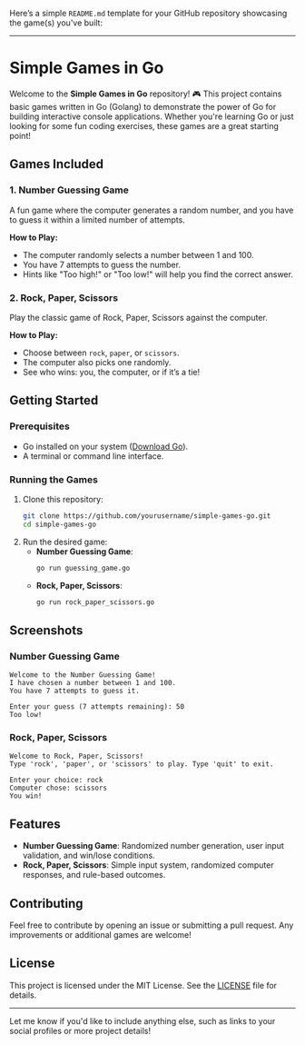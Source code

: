 Here’s a simple `README.md` template for your GitHub repository showcasing the game(s) you've built:

---

# Simple Games in Go

Welcome to the **Simple Games in Go** repository! 🎮 This project contains basic games written in Go (Golang) to demonstrate the power of Go for building interactive console applications. Whether you're learning Go or just looking for some fun coding exercises, these games are a great starting point!

## Games Included

### 1. Number Guessing Game
A fun game where the computer generates a random number, and you have to guess it within a limited number of attempts.

**How to Play:**
- The computer randomly selects a number between 1 and 100.
- You have 7 attempts to guess the number.
- Hints like "Too high!" or "Too low!" will help you find the correct answer.

### 2. Rock, Paper, Scissors
Play the classic game of Rock, Paper, Scissors against the computer.

**How to Play:**
- Choose between `rock`, `paper`, or `scissors`.
- The computer also picks one randomly.
- See who wins: you, the computer, or if it’s a tie!

## Getting Started

### Prerequisites
- Go installed on your system ([Download Go](https://golang.org/dl/)).
- A terminal or command line interface.

### Running the Games
1. Clone this repository:
   ```bash
   git clone https://github.com/yourusername/simple-games-go.git
   cd simple-games-go
   ```
2. Run the desired game:
   - **Number Guessing Game**:
     ```bash
     go run guessing_game.go
     ```
   - **Rock, Paper, Scissors**:
     ```bash
     go run rock_paper_scissors.go
     ```

## Screenshots

### Number Guessing Game
```
Welcome to the Number Guessing Game!
I have chosen a number between 1 and 100.
You have 7 attempts to guess it.

Enter your guess (7 attempts remaining): 50
Too low!
```

### Rock, Paper, Scissors
```
Welcome to Rock, Paper, Scissors!
Type 'rock', 'paper', or 'scissors' to play. Type 'quit' to exit.

Enter your choice: rock
Computer chose: scissors
You win!
```

## Features
- **Number Guessing Game**: Randomized number generation, user input validation, and win/lose conditions.
- **Rock, Paper, Scissors**: Simple input system, randomized computer responses, and rule-based outcomes.

## Contributing
Feel free to contribute by opening an issue or submitting a pull request. Any improvements or additional games are welcome!

## License
This project is licensed under the MIT License. See the [LICENSE](LICENSE) file for details.

---

Let me know if you'd like to include anything else, such as links to your social profiles or more project details!
